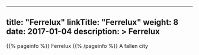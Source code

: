 
---
title: "Ferrelux"
linkTitle: "Ferrelux"
weight: 8
date: 2017-01-04
description: >
 Ferrelux
---

{{% pageinfo %}}
Ferrelux
{{% /pageinfo %}}
A fallen city
